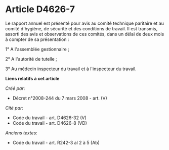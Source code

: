 # Article D4626-7

Le rapport annuel est présenté pour avis au comité technique paritaire et au comité d'hygiène, de sécurité et des conditions
de travail. Il est transmis, assorti des avis et observations de ces comités, dans un délai de deux mois à compter de sa
présentation :

1° A l'assemblée gestionnaire ;

2° A l'autorité de tutelle ;

3° Au médecin inspecteur du travail et à l'inspecteur du travail.

**Liens relatifs à cet article**

_Créé par_:

  - Décret n°2008-244 du 7 mars 2008 - art. (V)

_Cité par_:

  - Code du travail - art. D4626-32 (V)
  - Code du travail - art. D4626-8 (VD)

_Anciens textes_:

  - Code du travail - art. R242-3 al 2 à 5 (Ab)
